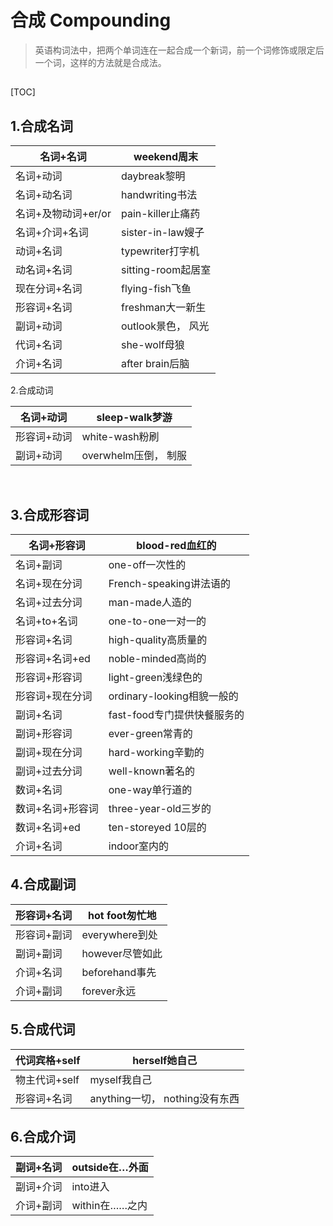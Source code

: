 # 合成   Compounding  

>   英语构词法中，把两个单词连在一起合成一个新词，前一个词修饰或限定后一个词，这样的方法就是合成法。  

##   

[TOC]



## 1.合成名词  

 

| 名词+名词           | weekend周末        |
| ------------------- | ------------------ |
| 名词+动词           | daybreak黎明       |
| 名词+动名词         | handwriting书法    |
| 名词+及物动词+er/or | pain-killer止痛药  |
| 名词+介词+名词      | sister-in-law嫂子  |
| 动词+名词           | typewriter打字机   |
| 动名词+名词         | sitting-room起居室 |
| 现在分词+名词       | flying-fish飞鱼    |
| 形容词+名词         | freshman大一新生   |
| 副词+动词           | outlook景色， 风光 |
| 代词+名词           | she-wolf母狼       |
| 介词+名词           | after brain后脑    |

  

  2.合成动词  

| 名词+动词   | sleep-walk梦游       |
| ----------- | -------------------- |
| 形容词+动词 | white-wash粉刷       |
| 副词+动词   | overwhelm压倒， 制服 |

​     

##   3.合成形容词  

 

| 名词+形容词      | blood-red血红的             |
| ---------------- | --------------------------- |
| 名词+副词        | one-off一次性的             |
| 名词+现在分词    | French-speaking讲法语的     |
| 名词+过去分词    | man-made人造的              |
| 名词+to+名词     | one-to-one一对一的          |
| 形容词+名词      | high-quality高质量的        |
| 形容词+名词+ed   | noble-minded高尚的          |
| 形容词+形容词    | light-green浅绿色的         |
| 形容词+现在分词  | ordinary-looking相貌一般的  |
| 副词+名词        | fast-food专门提供快餐服务的 |
| 副词+形容词      | ever-green常青的            |
| 副词+现在分词    | hard-working辛勤的          |
| 副词+过去分词    | well-known著名的            |
| 数词+名词        | one-way单行道的             |
| 数词+名词+形容词 | three-year-old三岁的        |
| 数词+名词+ed     | ten-storeyed 10层的         |
| 介词+名词        | indoor室内的                |

   

##   4.合成副词  

  

| 形容词+名词 | hot foot匆忙地  |
| ----------- | --------------- |
| 形容词+副词 | everywhere到处  |
| 副词+副词   | however尽管如此 |
| 介词+名词   | beforehand事先  |
| 介词+副词   | forever永远     |

##    5.合成代词  

  

| 代词宾格+self | herself她自己                  |
| ------------- | ------------------------------ |
| 物主代词+self | myself我自己                   |
| 形容词+名词   | anything一切， nothing没有东西 |

 

##   6.合成介词  

| 副词+名词 | outside在…外面 |
| --------- | -------------- |
| 副词+介词 | into进入       |
| 介词+副词 | within在……之内 |